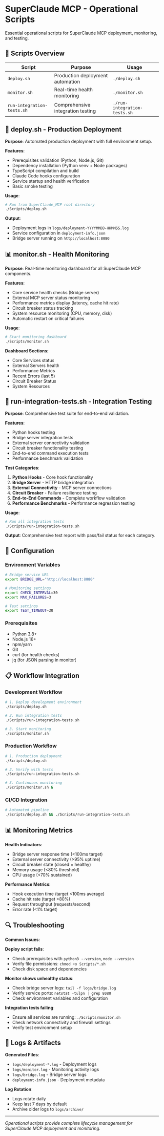# SuperClaude MCP - Operational Scripts

Essential operational scripts for SuperClaude MCP deployment, monitoring, and testing.

## 📁 Scripts Overview

| Script | Purpose | Usage |
|--------|---------|-------|
| `deploy.sh` | Production deployment automation | `./deploy.sh` |
| `monitor.sh` | Real-time health monitoring | `./monitor.sh` |
| `run-integration-tests.sh` | Comprehensive integration testing | `./run-integration-tests.sh` |

## 🚀 deploy.sh - Production Deployment

**Purpose**: Automated production deployment with full environment setup.

**Features**:
- Prerequisites validation (Python, Node.js, Git)
- Dependency installation (Python venv + Node packages)
- TypeScript compilation and build
- Claude Code hooks configuration  
- Service startup and health verification
- Basic smoke testing

**Usage**:
```bash
# Run from SuperClaude_MCP root directory
./Scripts/deploy.sh
```

**Output**: 
- Deployment logs in `logs/deployment-YYYYMMDD-HHMMSS.log`
- Service configuration in `deployment-info.json`
- Bridge server running on `http://localhost:8080`

## 📊 monitor.sh - Health Monitoring

**Purpose**: Real-time monitoring dashboard for all SuperClaude MCP components.

**Features**:
- Core service health checks (Bridge server)
- External MCP server status monitoring
- Performance metrics display (latency, cache hit rate)
- Circuit breaker status tracking
- System resource monitoring (CPU, memory, disk)
- Automatic restart on critical failures

**Usage**:
```bash
# Start monitoring dashboard
./Scripts/monitor.sh
```

**Dashboard Sections**:
- Core Services status
- External Servers health
- Performance Metrics
- Recent Errors (last 5)
- Circuit Breaker Status
- System Resources

## 🧪 run-integration-tests.sh - Integration Testing

**Purpose**: Comprehensive test suite for end-to-end validation.

**Features**:
- Python hooks testing
- Bridge server integration tests
- External server connectivity validation
- Circuit breaker functionality testing
- End-to-end command execution tests
- Performance benchmark validation

**Test Categories**:
1. **Python Hooks** - Core hook functionality
2. **Bridge Server** - HTTP bridge integration
3. **External Connectivity** - MCP server connections
4. **Circuit Breaker** - Failure resilience testing
5. **End-to-End Commands** - Complete workflow validation
6. **Performance Benchmarks** - Performance regression testing

**Usage**:
```bash
# Run all integration tests
./Scripts/run-integration-tests.sh
```

**Output**: Comprehensive test report with pass/fail status for each category.

## 🔧 Configuration

### Environment Variables
```bash
# Bridge service URL
export BRIDGE_URL="http://localhost:8080"

# Monitoring settings
export CHECK_INTERVAL=30
export MAX_FAILURES=3

# Test settings
export TEST_TIMEOUT=30
```

### Prerequisites
- Python 3.8+
- Node.js 16+
- npm/yarn
- Git
- curl (for health checks)
- jq (for JSON parsing in monitor)

## 📋 Workflow Integration

### Development Workflow
```bash
# 1. Deploy development environment
./Scripts/deploy.sh

# 2. Run integration tests
./Scripts/run-integration-tests.sh

# 3. Start monitoring
./Scripts/monitor.sh
```

### Production Workflow
```bash
# 1. Production deployment
./Scripts/deploy.sh

# 2. Verify with tests
./Scripts/run-integration-tests.sh

# 3. Continuous monitoring
./Scripts/monitor.sh &
```

### CI/CD Integration
```bash
# Automated pipeline
./Scripts/deploy.sh && ./Scripts/run-integration-tests.sh
```

## 📊 Monitoring Metrics

**Health Indicators**:
- Bridge server response time (<100ms target)
- External server connectivity (>95% uptime)
- Circuit breaker state (closed = healthy)
- Memory usage (<80% threshold)
- CPU usage (<70% sustained)

**Performance Metrics**:
- Hook execution time (target <100ms average)
- Cache hit rate (target >80%)
- Request throughput (requests/second)
- Error rate (<1% target)

## 🔍 Troubleshooting

**Common Issues**:

**Deploy script fails**:
- Check prerequisites with `python3 --version`, `node --version`
- Verify file permissions: `chmod +x Scripts/*.sh`
- Check disk space and dependencies

**Monitor shows unhealthy status**:
- Check bridge server logs: `tail -f logs/bridge.log`
- Verify service ports: `netstat -tulpn | grep 8080`
- Check environment variables and configuration

**Integration tests failing**:
- Ensure all services are running: `./Scripts/monitor.sh`
- Check network connectivity and firewall settings
- Verify test environment setup

## 📝 Logs & Artifacts

**Generated Files**:
- `logs/deployment-*.log` - Deployment logs
- `logs/monitor.log` - Monitoring activity logs
- `logs/bridge.log` - Bridge server logs
- `deployment-info.json` - Deployment metadata

**Log Rotation**:
- Logs rotate daily
- Keep last 7 days by default
- Archive older logs to `logs/archive/`

---

*Operational scripts provide complete lifecycle management for SuperClaude MCP deployment and monitoring.*